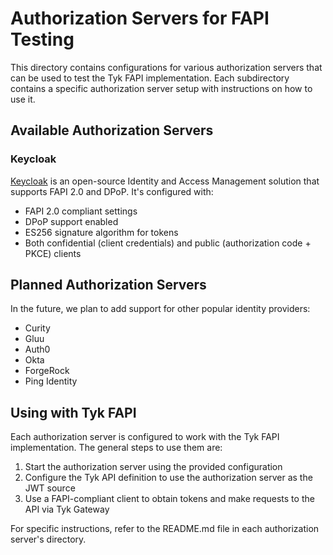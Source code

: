 # Authorization Servers for FAPI Testing

This directory contains configurations for various authorization servers that can be used to test the Tyk FAPI implementation. Each subdirectory contains a specific authorization server setup with instructions on how to use it.

## Available Authorization Servers

### Keycloak

[Keycloak](./keycloak) is an open-source Identity and Access Management solution that supports FAPI 2.0 and DPoP. It's configured with:

- FAPI 2.0 compliant settings
- DPoP support enabled
- ES256 signature algorithm for tokens
- Both confidential (client credentials) and public (authorization code + PKCE) clients

## Planned Authorization Servers

In the future, we plan to add support for other popular identity providers:

- Curity
- Gluu
- Auth0
- Okta
- ForgeRock
- Ping Identity

## Using with Tyk FAPI

Each authorization server is configured to work with the Tyk FAPI implementation. The general steps to use them are:

1. Start the authorization server using the provided configuration
2. Configure the Tyk API definition to use the authorization server as the JWT source
3. Use a FAPI-compliant client to obtain tokens and make requests to the API via Tyk Gateway

For specific instructions, refer to the README.md file in each authorization server's directory.
